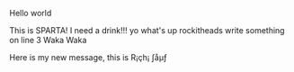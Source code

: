 Hello world

This is SPARTA!
I need a drink!!!
yo what's up rockitheads
write something on line 3
Waka Waka

Here is my new message, this is R¡çh¡ ∫åµƒ